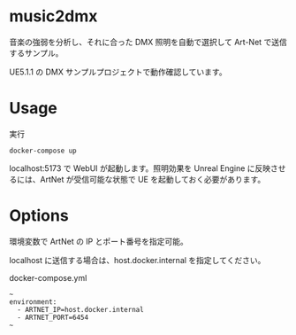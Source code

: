 # music2dmx

音楽の強弱を分析し、それに合った DMX 照明を自動で選択して Art-Net で送信するサンプル。

UE5.1.1 の DMX サンプルプロジェクトで動作確認しています。

# Usage

実行

```
docker-compose up
```

localhost:5173 で WebUI が起動します。照明効果を Unreal Engine に反映させるには、ArtNet が受信可能な状態で UE を起動しておく必要があります。

# Options

環境変数で ArtNet の IP とポート番号を指定可能。

localhost に送信する場合は、host.docker.internal を指定してください。

docker-compose.yml

```
~
environment:
  - ARTNET_IP=host.docker.internal
  - ARTNET_PORT=6454
~
```
